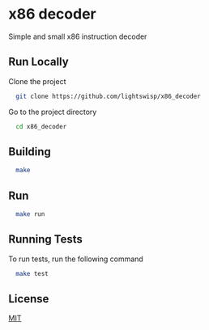 
# x86 decoder
Simple and small x86 instruction decoder



## Run Locally

Clone the project

```bash
  git clone https://github.com/lightswisp/x86_decoder
```

Go to the project directory

```bash
  cd x86_decoder
```


## Building


```bash
  make
```

## Run

```bash
  make run
```


## Running Tests

To run tests, run the following command

```bash
  make test
```


## License

[MIT](https://choosealicense.com/licenses/mit/)


